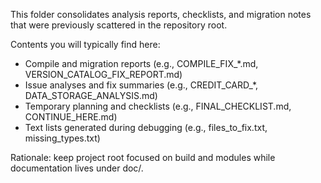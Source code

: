 This folder consolidates analysis reports, checklists, and migration notes that were previously scattered in the repository root.

Contents you will typically find here:
- Compile and migration reports (e.g., COMPILE_FIX_*.md, VERSION_CATALOG_FIX_REPORT.md)
- Issue analyses and fix summaries (e.g., CREDIT_CARD_*, DATA_STORAGE_ANALYSIS.md)
- Temporary planning and checklists (e.g., FINAL_CHECKLIST.md, CONTINUE_HERE.md)
- Text lists generated during debugging (e.g., files_to_fix.txt, missing_types.txt)

Rationale: keep project root focused on build and modules while documentation lives under doc/.


